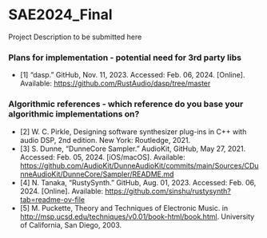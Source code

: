 # SAE2024_Final
Project Description to be submitted here

### Plans for implementation - potential need for 3rd party libs
- [1] “dasp.” GitHub, Nov. 11, 2023. Accessed: Feb. 06, 2024. [Online]. Available: https://github.com/RustAudio/dasp/tree/master

### Algorithmic references - which reference do you base your algorithmic implementations on?
- [2] W. C. Pirkle, Designing software synthesizer plug-ins in C++ with audio DSP, 2nd edition. New York: Routledge, 2021.
- [3] S. Dunne, “DunneCore Sampler.” AudioKit, GitHub, May 27, 2021. Accessed: Feb. 05, 2024. [iOS/macOS]. Available: https://github.com/AudioKit/DunneAudioKit/commits/main/Sources/CDunneAudioKit/DunneCore/Sampler/README.md
- [4] N. Tanaka, “RustySynth.” GitHub, Aug. 01, 2023. Accessed: Feb. 06, 2024. [Online]. Available: https://github.com/sinshu/rustysynth?tab=readme-ov-file
- [5] M. Puckette, Theory and Techniques of Electronic Music. in http://msp.ucsd.edu/techniques/v0.01/book-html/book.html. University of California, San Diego, 2003.

